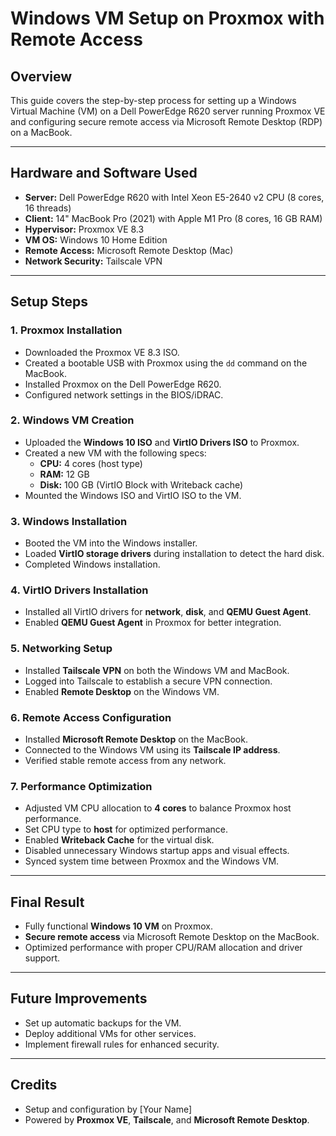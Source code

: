
# Windows VM Setup on Proxmox with Remote Access

## Overview
This guide covers the step-by-step process for setting up a Windows Virtual Machine (VM) on a Dell PowerEdge R620 server running Proxmox VE and configuring secure remote access via Microsoft Remote Desktop (RDP) on a MacBook.

---

## Hardware and Software Used
- **Server:** Dell PowerEdge R620 with Intel Xeon E5-2640 v2 CPU (8 cores, 16 threads)
- **Client:** 14" MacBook Pro (2021) with Apple M1 Pro (8 cores, 16 GB RAM)
- **Hypervisor:** Proxmox VE 8.3
- **VM OS:** Windows 10 Home Edition
- **Remote Access:** Microsoft Remote Desktop (Mac)
- **Network Security:** Tailscale VPN

---

## Setup Steps

### 1. **Proxmox Installation**
- Downloaded the Proxmox VE 8.3 ISO.
- Created a bootable USB with Proxmox using the `dd` command on the MacBook.
- Installed Proxmox on the Dell PowerEdge R620.
- Configured network settings in the BIOS/iDRAC.

### 2. **Windows VM Creation**
- Uploaded the **Windows 10 ISO** and **VirtIO Drivers ISO** to Proxmox.
- Created a new VM with the following specs:
  - **CPU:** 4 cores (host type)
  - **RAM:** 12 GB
  - **Disk:** 100 GB (VirtIO Block with Writeback cache)
- Mounted the Windows ISO and VirtIO ISO to the VM.

### 3. **Windows Installation**
- Booted the VM into the Windows installer.
- Loaded **VirtIO storage drivers** during installation to detect the hard disk.
- Completed Windows installation.

### 4. **VirtIO Drivers Installation**
- Installed all VirtIO drivers for **network**, **disk**, and **QEMU Guest Agent**.
- Enabled **QEMU Guest Agent** in Proxmox for better integration.

### 5. **Networking Setup**
- Installed **Tailscale VPN** on both the Windows VM and MacBook.
- Logged into Tailscale to establish a secure VPN connection.
- Enabled **Remote Desktop** on the Windows VM.

### 6. **Remote Access Configuration**
- Installed **Microsoft Remote Desktop** on the MacBook.
- Connected to the Windows VM using its **Tailscale IP address**.
- Verified stable remote access from any network.

### 7. **Performance Optimization**
- Adjusted VM CPU allocation to **4 cores** to balance Proxmox host performance.
- Set CPU type to **host** for optimized performance.
- Enabled **Writeback Cache** for the virtual disk.
- Disabled unnecessary Windows startup apps and visual effects.
- Synced system time between Proxmox and the Windows VM.

---

## Final Result
- Fully functional **Windows 10 VM** on Proxmox.
- **Secure remote access** via Microsoft Remote Desktop on the MacBook.
- Optimized performance with proper CPU/RAM allocation and driver support.

---

## Future Improvements
- Set up automatic backups for the VM.
- Deploy additional VMs for other services.
- Implement firewall rules for enhanced security.

---

## Credits
- Setup and configuration by [Your Name]
- Powered by **Proxmox VE**, **Tailscale**, and **Microsoft Remote Desktop**.
